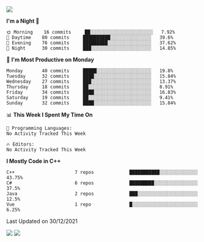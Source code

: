 ![](https://komarev.com/ghpvc/?username=lilpidgey&color=red)
<!--START_SECTION:waka-->
**I'm a Night 🦉** 

```text
🌞 Morning    16 commits     ██░░░░░░░░░░░░░░░░░░░░░░░   7.92% 
🌆 Daytime    80 commits     ██████████░░░░░░░░░░░░░░░   39.6% 
🌃 Evening    76 commits     █████████░░░░░░░░░░░░░░░░   37.62% 
🌙 Night      30 commits     ███░░░░░░░░░░░░░░░░░░░░░░   14.85%

```
📅 **I'm Most Productive on Monday** 

```text
Monday       40 commits     █████░░░░░░░░░░░░░░░░░░░░   19.8% 
Tuesday      32 commits     ████░░░░░░░░░░░░░░░░░░░░░   15.84% 
Wednesday    27 commits     ███░░░░░░░░░░░░░░░░░░░░░░   13.37% 
Thursday     18 commits     ██░░░░░░░░░░░░░░░░░░░░░░░   8.91% 
Friday       34 commits     ████░░░░░░░░░░░░░░░░░░░░░   16.83% 
Saturday     19 commits     ██░░░░░░░░░░░░░░░░░░░░░░░   9.41% 
Sunday       32 commits     ████░░░░░░░░░░░░░░░░░░░░░   15.84%

```


📊 **This Week I Spent My Time On** 

```text
💬 Programming Languages: 
No Activity Tracked This Week

🔥 Editors: 
No Activity Tracked This Week

```

**I Mostly Code in C++** 

```text
C++                      7 repos             ███████████░░░░░░░░░░░░░░   43.75% 
C#                       6 repos             █████████░░░░░░░░░░░░░░░░   37.5% 
Java                     2 repos             ███░░░░░░░░░░░░░░░░░░░░░░   12.5% 
Vue                      1 repo              █░░░░░░░░░░░░░░░░░░░░░░░░   6.25%

```



 Last Updated on 30/12/2021
<!--END_SECTION:waka-->
![](https://hit.yhype.me/github/profile?user_id=42968544)
![](https://komarev.com/ghpvc/?lilpidgey)
